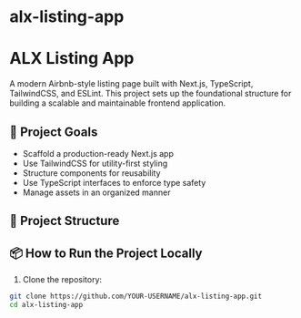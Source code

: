 # alx-listing-app

# ALX Listing App

A modern Airbnb-style listing page built with Next.js, TypeScript, TailwindCSS, and ESLint. This project sets up the foundational structure for building a scalable and maintainable frontend application.

## 🚀 Project Goals

- Scaffold a production-ready Next.js app
- Use TailwindCSS for utility-first styling
- Structure components for reusability
- Use TypeScript interfaces to enforce type safety
- Manage assets in an organized manner

## 📁 Project Structure

## 📦 How to Run the Project Locally

1. Clone the repository:

```bash
git clone https://github.com/YOUR-USERNAME/alx-listing-app.git
cd alx-listing-app
```
